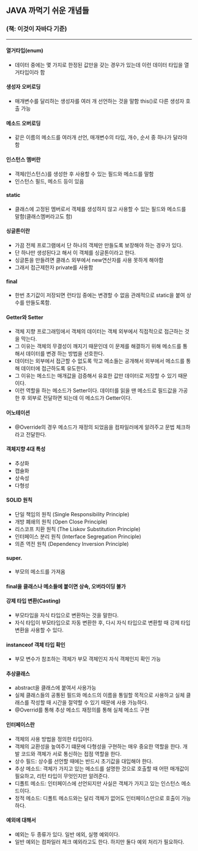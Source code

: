 ## JAVA 까먹기 쉬운 개념들 
### (책: 이것이 자바다 기준)
--------------------------
#### 열거타입(enum)
* 데이터 중에는 몇 가지로 한정된 값만을 갖는 경우가 있는데 이런 데이터 타입을 열거타입이라 함

#### 생성자 오버로딩
* 매개변수를 달리하는 생성자를 여러 개 선언하는 것을 말함 this()로 다른 생성자 호출 가능

#### 메소드 오버로딩
* 같은 이름의 메소드를 여러개 선언, 매개변수의 타입, 개수, 순서 중 하나가 달라야 함

#### 인스턴스 멤버란
* 객체(인스턴스)를 생성한 후 사용할 수 있는 필드와 메소드를 말함
* 인스턴스 필드, 메소드 등이 있음

#### static
* 클래스에 고정된 멤버로서 객체를 생성하지 않고 사용할 수 있는 필드와 메소드를 말함(클래스멤버라고도 함)

#### 싱글톤이란
* 가끔 전체 프로그램에서 단 하나의 객체만 만들도록 보장해야 하는 경우가 있다. 
* 단 하나만 생성된다고 해서 이 객체를 싱글톤이라고 한다. 
* 싱글톤을 만들려면 클래스 외부에서 new연산자를 사용 못하게 해야함
* 그래서 접근제한자 private를 사용함

#### final
* 한번 초기값이 저장되면 런타임 중에는 변경할 수 없음 관례적으로 static을 붙여 상수를 만들도록함.

#### Getter와 Setter
* 객체 지향 프로그래밍에서 객체의 데이터는 객체 외부에서 직접적으로 접근하는 것을 막는다.
* 그 이유는 객체의 무결성이 깨지기 때문인데 이 문제를 해결하기 위해 메소드를 통해서 데이터를 변경
하는 방법을 선호한다. 
* 데이터는 외부에서 접근할 수 없도록 막고 메소들는 공개해서 외부에서 메소드를 통해 데이터에 접근하도록 유도한다.
* 그 이유는 메소드는 매개값을 검증해서 유효한 값만 데이터로 저장할 수 있기 때문이다. 
* 이런 역할을 하는 메소드가 Setter이다. 데이터를 읽을 땐 메소드로 필드값을 가공한 후 외부로 전달하면 되는데 이 메소드가 Getter이다.

#### 어노테이션
* @Override의 경우 메소드가 재정의 되었음을 컴파일러에게 알려주고 문법 체크하라고 전달한다.

#### 객체지향 4대 특성
* 추상화
* 캡슐화
* 상속성
* 다형성
#### SOLID 원칙
* 단일 책임의 원칙 (Single Responsibility Principle)
* 개방 폐쇄의 원칙 (Open Close Principle)
* 리스코프 치환 원칙 (The Liskov Substitution Principle)
* 인터페이스 분리 원칙 (Interface Segregation Principle)
* 의존 역전 원칙 (Dependency Inversion Principle)

#### super.
* 부모의 메소드를 가져옴

#### final을 클래스나 메소들에 붙이면 상속, 오버라이딩 불가

#### 강제 타입 변환(Casting)
* 부모타입을 자식 타입으로 변환하는 것을 말한다. 
* 자식 타입이 부모타입으로 자동 변환한 후, 다시 자식 타입으로 변환할 때 강제 타입 변환을 사용할 수 있다.

#### instanceof 객체 타입 확인
* 부모 변수가 참조하는 객체가 부모 객체인지 자식 객체인지 확인 가능

#### 추상클래스
* abstract을 클래스에 붙여서 사용가능
* 실체 클래스들의 공통된 필드와 메소드의 이름을 통일할 목적으로 사용하고
실체 클래스를 작성할 때 시간을 절약할 수 있기 때문에 사용 가능하다.
* @Overrid를 통해 추상 메소드 재정의를 통해 실체 메소드 구현

#### 인터페이스란
* 객체의 사용 방법을 정의한 타입이다. 
* 객체의 교환성을 높여주기 떄문에 다형성을 구현하는 매우 중요한 역할을 한다. 개발 코드와 객체가 서로 통신하는 접점 역할을 한다.
* 상수 필드: 상수를 선언할 때에는 반드시 초기값을 대입해야 한다.
* 추상 메소드: 객체가 가지고 있는 메소드를 설명한 것으로 호출할 때 어떤 매개값이 필요하고, 리턴 타입이 무엇인지만 알려준다.
* 디폴트 메소드: 인터페이스에 선언되지만 사실은 객체가 가지고 있는 인스턴스 메소드이다.
* 정적 메소드: 디폴트 메소드와는 달리 객체가 없어도 인터페이스만으로 호출이 가능하다.

#### 예외에 대해서
* 예외는 두 종류가 있다. 일반 에외, 실행 예외이다.
* 일반 예외는 컴파일러 체크 예외라고도 한다. 하지만 둘다 예외 처리가 필요하다.